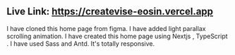 ## Live Link:  https://createvise-eosin.vercel.app

I have cloned this home page from figma. I have added light parallax scrolling animation. I have created this home page using Nextjs , TypeScript . I have used Sass and Antd. It's totally responsive.